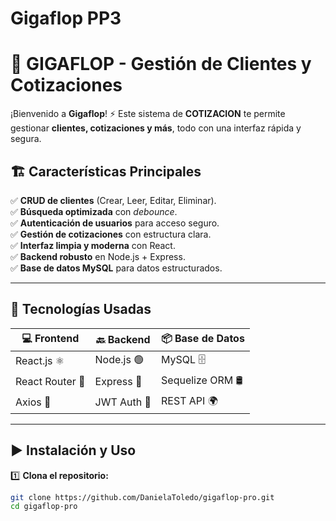 # Gigaflop PP3

# 🚀 GIGAFLOP - Gestión de Clientes y Cotizaciones  

¡Bienvenido a **Gigaflop**! ⚡ Este sistema de **COTIZACION** te permite gestionar **clientes, cotizaciones y más**, todo con una interfaz rápida y segura.  

## 🏗️ **Características Principales**  

✅ **CRUD de clientes** (Crear, Leer, Editar, Eliminar).  
✅ **Búsqueda optimizada** con _debounce_.  
✅ **Autenticación de usuarios** para acceso seguro.  
✅ **Gestión de cotizaciones** con estructura clara.  
✅ **Interfaz limpia y moderna** con React.  
✅ **Backend robusto** en Node.js + Express.  
✅ **Base de datos MySQL** para datos estructurados.  

---

## 🔧 **Tecnologías Usadas**  

| 💻 **Frontend** | 🔙 **Backend** | 📦 **Base de Datos** |  
|---------------|-------------|----------------|  
| React.js ⚛️ | Node.js 🟢 | MySQL 🗄️ |  
| React Router 🏃 | Express 🚀 | Sequelize ORM 🛢️ |  
| Axios 📡 | JWT Auth 🔑 | REST API 🌍 |  

---

## ▶️ **Instalación y Uso**  

1️⃣ **Clona el repositorio:**  

```sh
git clone https://github.com/DanielaToledo/gigaflop-pro.git
cd gigaflop-pro